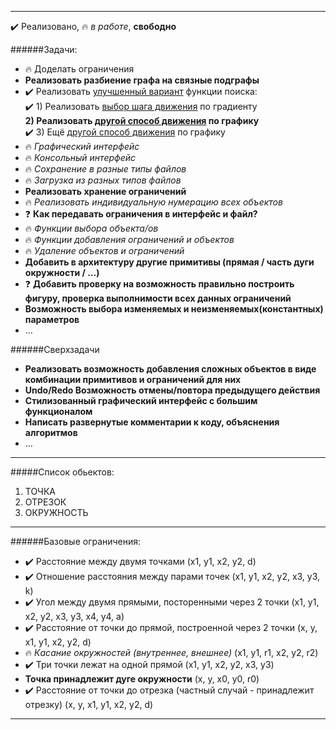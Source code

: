 --------------------

:heavy_check_mark: Реализовано, :fire: *в работе*, **свободно**

######Задачи:

* :fire: Доделать ограничения
* **Реализовать разбиение графа на связные подграфы**
* :heavy_check_mark: Реализовать [улучшенный вариант](http://www.exponenta.ru/educat/systemat/krushel/lab_exemp/1.asp) функции поиска:   
 :heavy_check_mark: 1) Реализовать [выбор шага движения](http://www.machinelearning.ru/wiki/index.php?title=%D0%9C%D0%B5%D1%82%D0%BE%D0%B4_%D0%B3%D1%80%D0%B0%D0%B4%D0%B8%D0%B5%D0%BD%D1%82%D0%BD%D0%BE%D0%B3%D0%BE_%D1%81%D0%BF%D1%83%D1%81%D0%BA%D0%B0) по градиенту  
 **2) Реализовать [другой способ движения](https://ru.wikipedia.org/wiki/%D0%9C%D0%B5%D1%82%D0%BE%D0%B4_%D0%9D%D1%8C%D1%8E%D1%82%D0%BE%D0%BD%D0%B0) по графику**   
 :heavy_check_mark: 3) Ещё [другой способ движения](http://www.machinelearning.ru/wiki/index.php?title=%D0%9C%D0%B5%D1%82%D0%BE%D0%B4_%D0%B7%D0%BE%D0%BB%D0%BE%D1%82%D0%BE%D0%B3%D0%BE_%D1%81%D0%B5%D1%87%D0%B5%D0%BD%D0%B8%D1%8F._%D0%A1%D0%B8%D0%BC%D0%BC%D0%B5%D1%82%D1%80%D0%B8%D1%87%D0%BD%D1%8B%D0%B5_%D0%BC%D0%B5%D1%82%D0%BE%D0%B4%D1%8B) по графику   
* :fire: *Графический интерфейс*  
* :fire: *Консольный интерфейс*  
* :fire: *Сохранение в разные типы файлов*  
* :fire: *Загрузка из разных типов файлов*  
* **Реализовать хранение ограничений**
* :fire: *Реализовать индивидуальную нумерацию всех объектов*  
* :question: **Как передавать ограничения в интерфейс и файл?**
* :fire: *Функции выбора объекта/ов*
* :fire: *Функции добавления ограничений и объектов*
* :fire: *Удаление объектов и ограничений*
* **Добавить в архитектуру другие примитивы (прямая / часть дуги окружности / ...)**
* :question: **Добавить проверку на возможность правильно построить фигуру, проверка выполнимости всех данных ограничений**
* **Возможность выбора изменяемых и неизменяемых(константных) параметров**
* ...

######Сверхзадачи
* **Реализовать возможность добавления сложных объектов в виде комбинации примитивов и ограничений для них**
* **Undo/Redo Возможность отмены/повтора предыдущего действия**
* **Стилизованный графический интерфейс с большим функционалом**
* **Написать развернутые комментарии к коду, объяснения алгоритмов**
* ...

-------------------
#####Список обьектов:
1. ТОЧКА
2. ОТРЕЗОК
3. ОКРУЖНОСТЬ

--------------------
######Базовые ограничения:

* :heavy_check_mark: Расстояние между двумя точками (x1, y1, x2, y2, d)  
* :heavy_check_mark: Отношение расстояния между парами точек (x1, y1, x2, y2, x3, y3, k)  
* :heavy_check_mark: Угол между двумя прямыми, посторенными через 2 точки (x1, y1, x2, y2, x3, y3, x4, y4, a)  
* :heavy_check_mark: Расстояние от точки до прямой, построенной через 2 точки (x, y, x1, y1, x2, y2, d)  
* :fire: *Касание окружностей (внутреннее, внешнее)* (x1, y1, r1, x2, y2, r2)  
* :heavy_check_mark: Три точки лежат на одной прямой (x1, y1, x2, y2, x3, y3)  
* **Точка принадлежит дуге окружности** (x, y, x0, y0, r0)  
* :heavy_check_mark: Расстояние от точки до отрезка (частный случай - принадлежит отрезку) (x, y, x1, y1, x2, y2, d)  

--------------------

